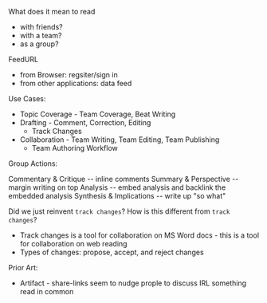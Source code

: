 What does it mean to read

- with friends?
- with a team?
- as a group?

FeedURL

- from Browser: regsiter/sign in
- from other applications: data feed

Use Cases:

- Topic Coverage - Team Coverage, Beat Writing
- Drafting - Comment, Correction, Editing
  - Track Changes
- Collaboration - Team Writing, Team Editing, Team Publishing
  - Team Authoring Workflow

Group Actions:

Commentary & Critique -- inline comments Summary & Perspective -- margin writing on top Analysis --
embed analysis and backlink the embedded analysis Synthesis & Implications -- write up "so what"

Did we just reinvent `track changes`? How is this different from `track changes`?

- Track changes is a tool for collaboration on MS Word docs - this is a tool for collaboration on
  web reading
- Types of changes: propose, accept, and reject changes

Prior Art:

- Artifact - share-links seem to nudge prople to discuss IRL something read in common
